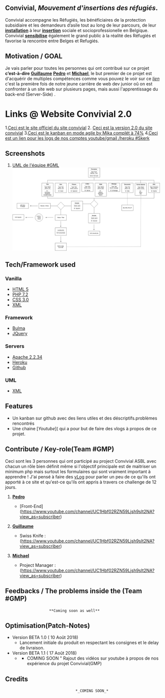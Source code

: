 
## Convivial,  *_Mouvement d'insertions des réfugiés_*.

Convivial accompagne les Réfugiés, les bénéficiaires de la protection subsidiaire et les demandeurs d’asile tout au long de leur parcours, de leur [**installation**](https://www.convivial.be/category/sinstaller/) à leur [**insertion**](https://www.convivial.be/category/sinserer/) sociale et socioprofessionelle en Belgique. Convivial [**sensibilise**](https://www.convivial.be/category/sensibiliser/) également le grand public à la réalité des Réfugiés et favorise la rencontre entre Belges et Refugiés.

## Motivation / GOAL

Je vais parler pour toutes les personnes qui ont contribué sur ce projet **c’est-à-dire** [**Guillaume**](https://github.com/Guillaume-Kreit)  [**Pedro**](https://github.com/pedroseromenho) et [**Michael**](https://github.com/mickeymike33), le but premier de ce projet est d'acquérir de multiples compétences  comme vous pouvez le voir sur ce [*lien*](https://github.com/becodeorg/Johnson2/tree/master/projets/multipage-website-in-php) c'est la première fois de notre jeune carrière de web dev junior oû on est confronter à un site web sur plusieurs pages, mais aussi l'apprentissage du back-end (Server-Side) .


# Links @ Website Convivial 2.0
1.[Ceci est le site officiel du site convivial](https://www.convivial.be/)
2. [Ceci est la version 2.0 du site convivial](http://convivial-asbl.herokuapp.com/index.php "http://convivial-asbl.herokuapp.com/index.php")
3.[Ceci est le kanban en mode agile by Mika complét à 74%](https://github.com/mickeymike33/Conviviale-ASBL/projects/1)
4.[Ceci est un lien pour les logs de nos comptes youtube/gmail /heroku #Skerk](https://we.tl/T7zJLmIFOa)


## Screenshots

1. [UML de l'équipe #GML](https://contattafiles.s3.us-west-1.amazonaws.com/tnt14094/LXztqaLXIefe6Ls/forms.png)
![uml](forms/forms.png)




## Tech/Framework used

### Vanilla

- [HTML 5](https://developer.mozilla.org/en-US/docs/Web/Guide/HTML/HTML5)
- [PHP 7.2](http://php.net/releases/7_2_0.php)
- [CSS 3.0](https://developer.mozilla.org/en-US/docs/Web/CSS/CSS3)
- [XML](https://www.w3.org/XML/)

### Framework

- [Bulma](https://bulma.io/)
- [JQuery](https://github.com/jquery/jquery)

### Servers

- [Apache 2.2.34](https://httpd.apache.org/)
- [Heroku](https://www.heroku.com/)
- [Github](https://github.com)

### UML

- [XML](https://www.w3.org/XML/)



## Features

- Un kanban sur github avec des liens utiles et des déscriptifs.problèmes rencontrés
- Une chaine [*Youtube*]( qui a pour but de faire des vlogs à propos de ce projet.



## Contribute / Key-role(Team #GMP)

Ceci sont les 3 personnes qui ont participé au project Convivial ASBL avec chacun un rôle bien définit même si l'objectif principale est de maitriser un minimum php mais surtout les formulaires qui sont vraiment important à apprendre ! J'ai pensé à faire des [vLog](https://www.youtube.com/channel/UC1Hbf02RZN59Ljsh9sIt2NA?view_as=subscriber) pour parler un peu de ce qu'ils ont apporté à ce site et qu'est-ce qu'ils ont appris à travers ce challenge de 12 jours.

1.  [**Pedro**](https://github.com/pedroseromenho)
	- [Front-End] (https://www.youtube.com/channel/UC1Hbf02RZN59Ljsh9sIt2NA?view_as=subscriber)

2. [**Guillaume**](https://github.com/Guillaume-Kreit)
	- Swiss Knife :(https://www.youtube.com/channel/UC1Hbf02RZN59Ljsh9sIt2NA?view_as=subscriber)
3.  [**Michael**](https://github.com/mickeymike33)
	- Project Manager :(https://www.youtube.com/channel/UC1Hbf02RZN59Ljsh9sIt2NA?view_as=subscriber)


## Feedbacks / The problems inside the (Team #GMP)

						**Coming soon as well**

## Optimisation(Patch-Notes)

- Version BETA 1.0 ( 10 Août 2018)
	- Lancement initiale du produit en respectant les consignes et le delay de livraison.
- Version BETA 1.1 ( 17 Août 2018)
	- - COMING SOON " Rajout des vidéos sur youtube à propos de nos expérience du projet Convivial(GMP)

## Credits

									*_COMING SOON_*

